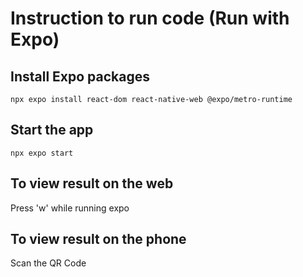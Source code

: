 # Instruction to run code (Run with Expo)

## Install Expo packages
```
npx expo install react-dom react-native-web @expo/metro-runtime
```
## Start the app
```
npx expo start
```
## To view result on the web
Press 'w' while running expo

## To view result on the phone
Scan the QR Code